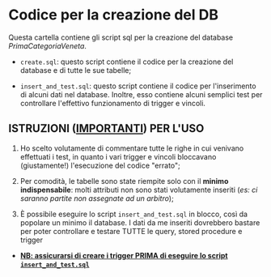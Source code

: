 # Codice per la creazione del DB

Questa cartella contiene gli script sql per la creazione del database *PrimaCategoriaVeneta*.

- `create.sql`: questo script contiene il codice per la creazione del database e di tutte le sue tabelle;

- `insert_and_test.sql`: questo script contiene il codice per l'inserimento di alcuni dati nel database. Inoltre, esso contiene alcuni semplici test per controllare l'effettivo funzionamento di trigger e vincoli.

## ISTRUZIONI (<ins>IMPORTANTI</ins>) PER L'USO 
1. Ho scelto volutamente di commentare tutte le righe in cui venivano effettuati i test, in quanto i vari trigger e vincoli bloccavano (giustamente!) l'esecuzione del codice "errato";

2. Per comodità, le tabelle sono state riempite solo con il **minimo indispensabile**: molti attributi non sono stati volutamente inseriti (*es: ci saranno partite non assegnate ad un arbitro*);

3. È possibile eseguire lo script `insert_and_test.sql` in blocco, così da popolare un minimo il database. I dati da me inseriti dovrebbero bastare per poter controllare e testare TUTTE le query, stored procedure e trigger
  - <ins>**NB: assicurarsi di creare i trigger PRIMA di eseguire lo script `insert_and_test.sql`**</ins>
 
